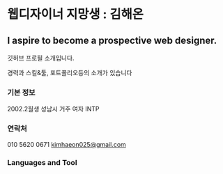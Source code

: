 # 웹디자이너 지망생 : 김해온
## I aspire to become a prospective web designer.
깃허브 프로필 소개입니다.

경력과 스킬&툴, 포트폴리오등의 소개가 있습니다

### 기본 정보
2002.2월생
성남시 거주
여자
INTP

### 연락처
010 5620 0671
kimhaeon025@gmail.com

### Languages and Tool
